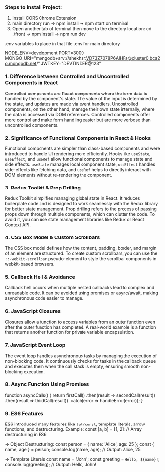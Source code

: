 ### Steps to install Project:
1. Install CORS Chrome Extension
2. main directory run -> npm install -> npm start on terminal
3. Open another tab of terminal then move to the directory location: cd ./front -> npm install -> npm run dev

.env variables to place in that file .env for main directory

NODE_ENV=development
PORT=3000
MONGO_URI="mongodb+srv://shekhar:VD73Z7078P6AlHFs@cluster0.bca2o.mongodb.net/"
JWTKEY="DEVTINDER@123"



### 1. Difference between Controlled and Uncontrolled Components in React
Controlled components are React components where the form data is handled by the component's state. The value of the input is determined by the state, and updates are made via event handlers. Uncontrolled components, on the other hand, manage their own state internally, where the data is accessed via DOM references. Controlled components offer more control and make form handling easier but are more verbose than uncontrolled components.

### 2. Significance of Functional Components in React & Hooks
Functional components are simpler than class-based components and were introduced to handle UI rendering more efficiently. Hooks like `useState`, `useEffect`, and `useRef` allow functional components to manage state and side effects. `useState` manages local component state, `useEffect` handles side-effects like fetching data, and `useRef` helps to directly interact with DOM elements without re-rendering the component.

### 3. Redux Toolkit & Prop Drilling
Redux Toolkit simplifies managing global state in React. It reduces boilerplate code and is designed to work seamlessly with the Redux library for better state management. Prop drilling refers to the process of passing props down through multiple components, which can clutter the code. To avoid it, you can use state management libraries like Redux or React Context API.

### 4. CSS Box Model & Custom Scrollbars
The CSS box model defines how the content, padding, border, and margin of an element are structured. To create custom scrollbars, you can use the `::-webkit-scrollbar` pseudo-element to style the scrollbar components in webkit-based browsers.

### 5. Callback Hell & Avoidance
Callback hell occurs when multiple nested callbacks lead to complex and unreadable code. It can be avoided using promises or async/await, making asynchronous code easier to manage.

### 6. JavaScript Closures
Closures allow a function to access variables from an outer function even after the outer function has completed. A real-world example is a function that returns another function for private variable encapsulation.

### 7. JavaScript Event Loop
The event loop handles asynchronous tasks by managing the execution of non-blocking code. It continuously checks for tasks in the callback queue and executes them when the call stack is empty, ensuring smooth non-blocking execution.

### 8. Async Function Using Promises
function asyncCalls() {
  return firstCall()
    .then(result => secondCall(result))
    .then(result => thirdCall(result))
    .catch(error => handleError(error));
} 

### 9. ES6 Features
ES6 introduced many features like `let/const`, template literals, arrow functions, and destructuring. Example:
const [a, b] = [1, 2]; // Array destructuring in ES6

-> Object Destructuring:
const person = { name: 'Alice', age: 25 };
const { name, age } = person;
console.log(name, age);  // Output: Alice, 25

-> Template Literals
const name = 'John';
const greeting = `Hello, ${name}!`;
console.log(greeting);  // Output: Hello, John!

